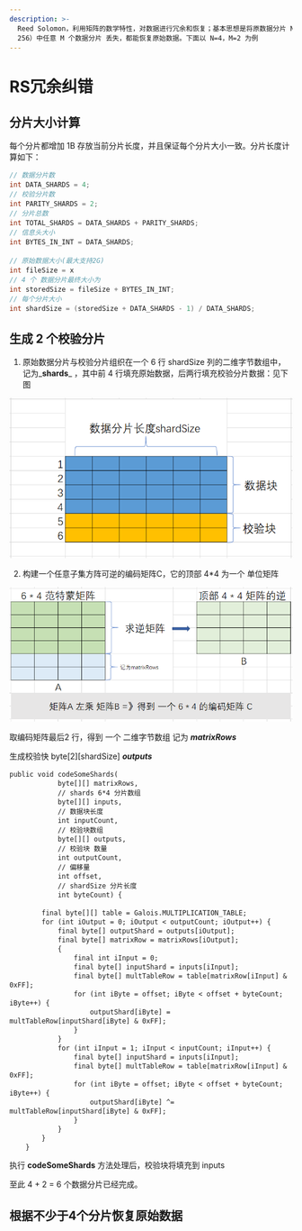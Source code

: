 ```yaml
---
description: >-
  Reed Solomon，利用矩阵的数学特性，对数据进行冗余和恢复；基本思想是将原数据分片 N，再通过分片计算出校验分片 M ，RS 允许（N + M <
  256）中任意 M 个数据分片 丢失，都能恢复原始数据。下面以 N=4，M=2 为例
---
```


# RS冗余纠错

## 分片大小计算

每个分片都增加 1B 存放当前分片长度，并且保证每个分片大小一致。分片长度计算如下：

```java
// 数据分片数
int DATA_SHARDS = 4;
// 校验分片数
int PARITY_SHARDS = 2;
// 分片总数
int TOTAL_SHARDS = DATA_SHARDS + PARITY_SHARDS;
// 信息头大小
int BYTES_IN_INT = DATA_SHARDS;

// 原始数据大小(最大支持2G)
int fileSize = x
// 4 个 数据分片最终大小为
int storedSize = fileSize + BYTES_IN_INT;
// 每个分片大小
int shardSize = (storedSize + DATA_SHARDS - 1) / DATA_SHARDS;
```

## 生成 2 个校验分片

1. 原始数据分片与校验分片组织在一个 6 行 shardSize 列的二维字节数组中，记为_**shards**_ ，其中前 4 行填充原始数据，后两行填充校验分片数据：见下图

![&#x6570;&#x636E;&#x5206;&#x7247;&#x4E0E;&#x6821;&#x9A8C;&#x5206;&#x7247;&#x7EC4;&#x7EC7;&#x65B9;&#x5F0F;](../../.gitbook/assets/image%20(2).png)

   2. 构建一个任意子集方阵可逆的编码矩阵C，它的顶部 4\*4 为一个 单位矩阵

![&#x6784;&#x5EFA;&#x7F16;&#x7801;&#x77E9;&#x9635;C](../../.gitbook/assets/image%20(6).png)

取编码矩阵最后2 行，得到 一个 二维字节数组 记为 _**matrixRows**_

生成校验快 byte\[2\]\[shardSize\] _**outputs**_

```text
public void codeSomeShards(
            byte[][] matrixRows,
            // shards 6*4 分片数组
            byte[][] inputs, 
            // 数据块长度
            int inputCount,
            // 校验块数组
            byte[][] outputs, 
            // 校验块 数量
            int outputCount,
            // 偏移量
            int offset, 
            // shardSize 分片长度
            int byteCount) {

        final byte[][] table = Galois.MULTIPLICATION_TABLE;
        for (int iOutput = 0; iOutput < outputCount; iOutput++) {
            final byte[] outputShard = outputs[iOutput];
            final byte[] matrixRow = matrixRows[iOutput];
            {
                final int iInput = 0;
                final byte[] inputShard = inputs[iInput];
                final byte[] multTableRow = table[matrixRow[iInput] & 0xFF];
                for (int iByte = offset; iByte < offset + byteCount; iByte++) {
                    outputShard[iByte] = multTableRow[inputShard[iByte] & 0xFF];
                }
            }
            for (int iInput = 1; iInput < inputCount; iInput++) {
                final byte[] inputShard = inputs[iInput];
                final byte[] multTableRow = table[matrixRow[iInput] & 0xFF];
                for (int iByte = offset; iByte < offset + byteCount; iByte++) {
                    outputShard[iByte] ^= multTableRow[inputShard[iByte] & 0xFF];
                }
            }
        }
    }
```

执行 **codeSomeShards** 方法处理后，校验块将填充到 inputs 

至此 4 + 2 = 6 个数据分片已经完成。

## 根据不少于4个分片恢复原始数据

